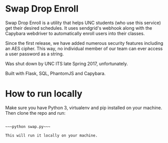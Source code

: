 # Swap Drop Enroll

Swap Drop Enroll is a utility that helps UNC students (who use this service) get their desired schedules. It uses sendgrid's webhook along with the Capybara webdriver to automatically enroll users into their classes. 

Since the first release, we have added numerous security features including an AES cipher. This way, no individual member of our team can ever access a user password as a string.

Was shut down by UNC ITS late Spring 2017, unfortunately. 

Built with Flask, SQL, PhantomJS and Capybara.

# How to run locally

Make sure you have Python 3, virtualenv and pip installed on your machine. Then clone the repo and run:

~~~pip install -r requirements.txt~~~

~~~python swap.py~~~ 

This will run it locally on your machine.
